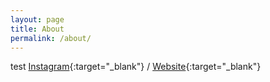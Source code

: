 ```yaml
---
layout: page
title: About
permalink: /about/
---
```


test
[Instagram](https://www.instagram.com/yiggdrasil_ko/){:target="\_blank"} /
[Website](https://yiggdrasil.com/){:target="\_blank"}
